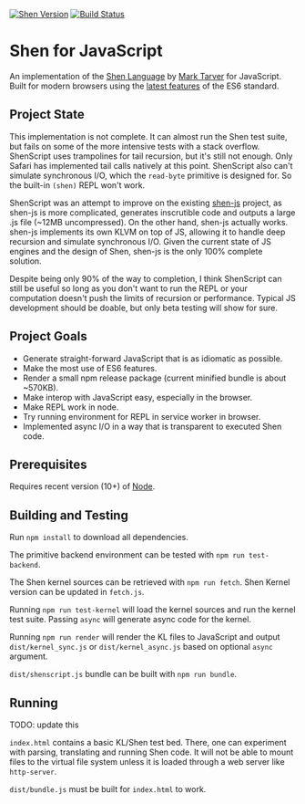 [![Shen Version](https://img.shields.io/badge/shen-21.1-blue.svg)](https://github.com/Shen-Language)
[![Build Status](https://travis-ci.org/rkoeninger/ShenScript.svg?branch=master)](https://travis-ci.org/rkoeninger/ShenScript)

# Shen for JavaScript

An implementation of the [Shen Language](http://www.shenlanguage.org) by [Mark Tarver](http://marktarver.com/) for JavaScript. Built for modern browsers using the [latest features](https://github.com/lukehoban/es6features) of the ES6 standard.

## Project State

This implementation is not complete. It can almost run the Shen test suite, but fails on some of the more intensive tests with a stack overflow. ShenScript uses trampolines for tail recursion, but it's still not enough. Only Safari has implemented tail calls natively at this point. ShenScript also can't simulate synchronous I/O, which the `read-byte` primitive is designed for. So the built-in `(shen)` REPL won't work.

ShenScript was an attempt to improve on the existing [shen-js](https://github.com/gravicappa/shen-js) project, as shen-js is more complicated, generates inscrutible code and outputs a large .js file (\~12MB uncompressed). On the other hand, shen-js actually works. shen-js implements its own KLVM on top of JS, allowing it to handle deep recursion and simulate synchronous I/O. Given the current state of JS engines and the design of Shen, shen-js is the only 100% complete solution.

Despite being only 90% of the way to completion, I think ShenScript can still be useful so long as you don't want to run the REPL or your computation doesn't push the limits of recursion or performance. Typical JS development should be doable, but only beta testing will show for sure.

## Project Goals

  * Generate straight-forward JavaScript that is as idiomatic as possible.
  * Make the most use of ES6 features.
  * Render a small npm release package (current minified bundle is about \~570KB).
  * Make interop with JavaScript easy, especially in the browser.
  * Make REPL work in node.
  * Try running environment for REPL in service worker in browser.
  * Implemented async I/O in a way that is transparent to executed Shen code.

## Prerequisites

Requires recent version (10+) of [Node](https://nodejs.org/en/download/).

## Building and Testing

Run `npm install` to download all dependencies.

The primitive backend environment can be tested with `npm run test-backend`.

The Shen kernel sources can be retrieved with `npm run fetch`. Shen Kernel version can be updated in `fetch.js`.

Running `npm run test-kernel` will load the kernel sources and run the kernel test suite. Passing `async` will generate async code for the kernel.

Running `npm run render` will render the KL files to JavaScript and output `dist/kernel_sync.js` or `dist/kernel_async.js` based on optional `async` argument.

`dist/shenscript.js` bundle can be built with `npm run bundle`.

## Running

TODO: update this

`index.html` contains a basic KL/Shen test bed. There, one can experiment with parsing, translating and running Shen code. It will not be able to mount files to the virtual file system unless it is loaded through a web server like `http-server`.

`dist/bundle.js` must be built for `index.html` to work.
